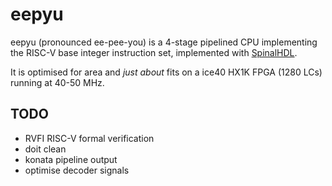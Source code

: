 # eepyu

eepyu (pronounced ee-pee-you) is a 4-stage pipelined CPU implementing the RISC-V base integer instruction set, implemented with [SpinalHDL](https://github.com/SpinalHDL/SpinalHDL).

It is optimised for area and *just about* fits on a ice40 HX1K FPGA (1280 LCs) running at 40-50 MHz.

## TODO 

- RVFI RISC-V formal verification
- doit clean
- konata pipeline output
- optimise decoder signals
